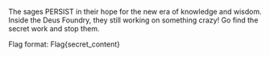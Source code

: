 The sages PERSIST in their hope for the new era of knowledge and wisdom. Inside the Deus Foundry, they still working on something crazy! Go find the secret work and stop them.

Flag format: Flag{secret_content}
